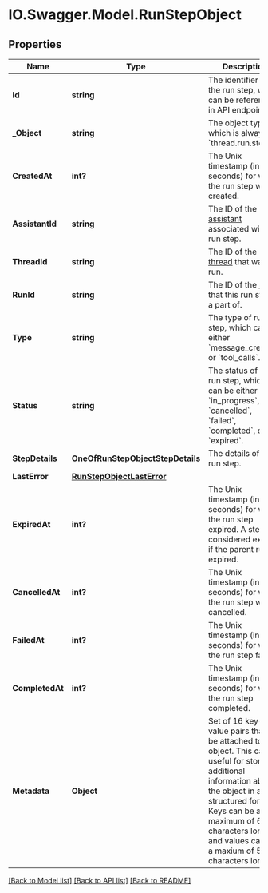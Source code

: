 # IO.Swagger.Model.RunStepObject
## Properties

Name | Type | Description | Notes
------------ | ------------- | ------------- | -------------
**Id** | **string** | The identifier of the run step, which can be referenced in API endpoints. | 
**_Object** | **string** | The object type, which is always &#x60;thread.run.step&#x60;&#x60;. | 
**CreatedAt** | **int?** | The Unix timestamp (in seconds) for when the run step was created. | 
**AssistantId** | **string** | The ID of the [assistant](/docs/api-reference/assistants) associated with the run step. | 
**ThreadId** | **string** | The ID of the [thread](/docs/api-reference/threads) that was run. | 
**RunId** | **string** | The ID of the [run](/docs/api-reference/runs) that this run step is a part of. | 
**Type** | **string** | The type of run step, which can be either &#x60;message_creation&#x60; or &#x60;tool_calls&#x60;. | 
**Status** | **string** | The status of the run step, which can be either &#x60;in_progress&#x60;, &#x60;cancelled&#x60;, &#x60;failed&#x60;, &#x60;completed&#x60;, or &#x60;expired&#x60;. | 
**StepDetails** | **OneOfRunStepObjectStepDetails** | The details of the run step. | 
**LastError** | [**RunStepObjectLastError**](RunStepObjectLastError.md) |  | 
**ExpiredAt** | **int?** | The Unix timestamp (in seconds) for when the run step expired. A step is considered expired if the parent run is expired. | 
**CancelledAt** | **int?** | The Unix timestamp (in seconds) for when the run step was cancelled. | 
**FailedAt** | **int?** | The Unix timestamp (in seconds) for when the run step failed. | 
**CompletedAt** | **int?** | The Unix timestamp (in seconds) for when the run step completed. | 
**Metadata** | **Object** | Set of 16 key-value pairs that can be attached to an object. This can be useful for storing additional information about the object in a structured format. Keys can be a maximum of 64 characters long and values can be a maxium of 512 characters long.  | 

[[Back to Model list]](../README.md#documentation-for-models) [[Back to API list]](../README.md#documentation-for-api-endpoints) [[Back to README]](../README.md)

